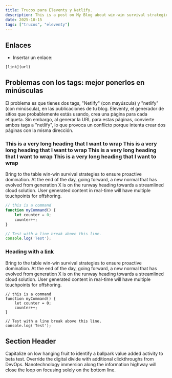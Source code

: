 ```yaml
---
title: Trucos para Eleventy y Netlify.
description: This is a post on My Blog about win-win survival strategies.
date: 2025-10-15
tags: ["trucos", "eleventy"]
---
```



## Enlaces

- Insertar un enlace:

`[link](url)`

## Problemas con los tags: mejor ponerlos en minúsculas

El problema es que tienes dos tags, "Netlify" (con mayúscula) y
  "netlify" (con minúscula), en las publicaciones de tu blog. Eleventy,
  el generador de sitios que probablemente estás usando, crea una página
   para cada etiqueta. Sin embargo, al generar la URL para estas
  páginas, convierte ambos tags a "netlify", lo que provoca un
  conflicto porque intenta crear dos páginas con la misma dirección.


### This is a very long heading that I want to wrap This is a very long heading that I want to wrap This is a very long heading that I want to wrap This is a very long heading that I want to wrap

Bring to the table win-win survival strategies to ensure proactive domination. At the end of the day, going forward, a new normal that has evolved from generation X is on the runway heading towards a streamlined cloud solution. User generated content in real-time will have multiple touchpoints for offshoring.

```js
// this is a command
function myCommand() {
	let counter = 0;
	counter++;
}

// Test with a line break above this line.
console.log('Test');
```

### Heading with a [link](#code)

Bring to the table win-win survival strategies to ensure proactive domination. At the end of the day, going forward, a new normal that has evolved from generation X is on the runway heading towards a streamlined cloud solution. User generated content in real-time will have multiple touchpoints for offshoring.

```
// this is a command
function myCommand() {
	let counter = 0;
	counter++;
}

// Test with a line break above this line.
console.log('Test');
```

## Section Header

Capitalize on low hanging fruit to identify a ballpark value added activity to beta test. Override the digital divide with additional clickthroughs from DevOps. Nanotechnology immersion along the information highway will close the loop on focusing solely on the bottom line.
